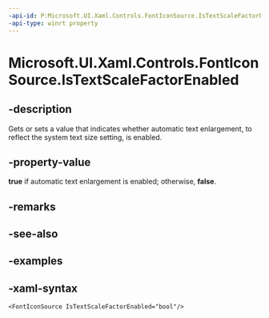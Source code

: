 ```yaml
---
-api-id: P:Microsoft.UI.Xaml.Controls.FontIconSource.IsTextScaleFactorEnabled
-api-type: winrt property
---
```

<!-- Property syntax.
public bool IsTextScaleFactorEnabled { get;  set; }
-->

# Microsoft.UI.Xaml.Controls.FontIconSource.IsTextScaleFactorEnabled


## -description

Gets or sets a value that indicates whether automatic text enlargement, to reflect the system text size setting, is enabled.


## -property-value

**true** if automatic text enlargement is enabled; otherwise, **false**.


## -remarks


## -see-also


## -examples


## -xaml-syntax

```xaml
<FontIconSource IsTextScaleFactorEnabled="bool"/>
```


